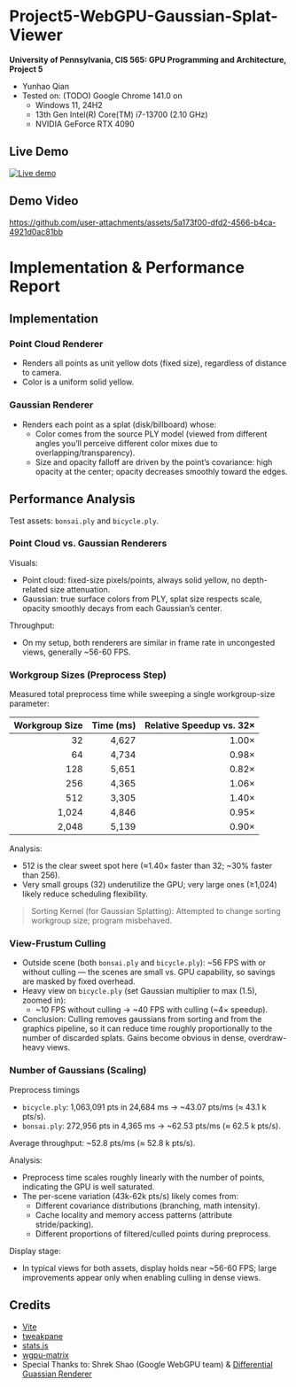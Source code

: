 # Project5-WebGPU-Gaussian-Splat-Viewer

**University of Pennsylvania, CIS 565: GPU Programming and Architecture, Project 5**

* Yunhao Qian
* Tested on: (TODO) Google Chrome 141.0 on
  * Windows 11, 24H2
  * 13th Gen Intel(R) Core(TM) i7-13700 (2.10 GHz)
  * NVIDIA GeForce RTX 4090

## Live Demo

[![Live demo](img/thumb.png)]([http://TODO.github.io/Project4-WebGPU-Forward-Plus-and-Clustered-Deferred](https://yunhao-qian.com/showcase/gaussian-splatting))

## Demo Video

https://github.com/user-attachments/assets/5a173f00-dfd2-4566-b4ca-4921d0ac81bb

# Implementation & Performance Report

## Implementation

### Point Cloud Renderer

- Renders all points as unit yellow dots (fixed size), regardless of distance to camera.
- Color is a uniform solid yellow.

### Gaussian Renderer

- Renders each point as a splat (disk/billboard) whose:
  - Color comes from the source PLY model (viewed from different angles you’ll perceive different color mixes due to overlapping/transparency).
  - Size and opacity falloff are driven by the point’s covariance: high opacity at the center; opacity decreases smoothly toward the edges.

## Performance Analysis

Test assets: `bonsai.ply` and `bicycle.ply`.

### Point Cloud vs. Gaussian Renderers

Visuals:

- Point cloud: fixed-size pixels/points, always solid yellow, no depth-related size attenuation.
- Gaussian: true surface colors from PLY, splat size respects scale, opacity smoothly decays from each Gaussian’s center.

Throughput:

- On my setup, both renderers are similar in frame rate in uncongested views, generally ~56-60 FPS.

### Workgroup Sizes (Preprocess Step)

Measured total preprocess time while sweeping a single workgroup-size parameter:

| Workgroup Size | Time (ms) | Relative Speedup vs. 32× |
|---:|---:|---:|
| 32  | 4,627 | 1.00× |
| 64  | 4,734 | 0.98× |
| 128 | 5,651 | 0.82× |
| 256 | 4,365 | 1.06× |
| 512 | 3,305 | 1.40× |
| 1,024 | 4,846 | 0.95× |
| 2,048 | 5,139 | 0.90× |

Analysis:

* 512 is the clear sweet spot here (≈1.40× faster than 32; ~30% faster than 256).
* Very small groups (32) underutilize the GPU; very large ones (≥1,024) likely reduce scheduling flexibility.

> Sorting Kernel (for Gaussian Splatting): Attempted to change sorting workgroup size; program misbehaved.

### View-Frustum Culling

* Outside scene (both `bonsai.ply` and `bicycle.ply`): ~56 FPS with or without culling — the scenes are small vs. GPU capability, so savings are masked by fixed overhead.
* Heavy view on `bicycle.ply` (set Gaussian multiplier to max (1.5), zoomed in):
  * ~10 FPS without culling -> ~40 FPS with culling (~4× speedup).
* Conclusion: Culling removes gaussians from sorting and from the graphics pipeline, so it can reduce time roughly proportionally to the number of discarded splats. Gains become obvious in dense, overdraw-heavy views.

### Number of Gaussians (Scaling)

Preprocess timings

* `bicycle.ply`: 1,063,091 pts in 24,684 ms -> ~43.07 pts/ms (≈ 43.1 k pts/s).
* `bonsai.ply`: 272,956 pts in 4,365 ms -> ~62.53 pts/ms (≈ 62.5 k pts/s).

Average throughput: ~52.8 pts/ms (≈ 52.8 k pts/s).

Analysis:

* Preprocess time scales roughly linearly with the number of points, indicating the GPU is well saturated.
* The per-scene variation (43k-62k pts/s) likely comes from:
  * Different covariance distributions (branching, math intensity).
  * Cache locality and memory access patterns (attribute stride/packing).
  * Different proportions of filtered/culled points during preprocess.

Display stage:

* In typical views for both assets, display holds near ~56-60 FPS; large improvements appear only when enabling culling in dense views.

## Credits

* [Vite](https://vitejs.dev/)
* [tweakpane](https://tweakpane.github.io/docs//v3/monitor-bindings/)
* [stats.js](https://github.com/mrdoob/stats.js)
* [wgpu-matrix](https://github.com/greggman/wgpu-matrix)
* Special Thanks to: Shrek Shao (Google WebGPU team) & [Differential Guassian Renderer](https://github.com/graphdeco-inria/diff-gaussian-rasterization)
